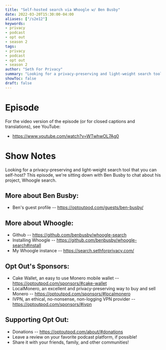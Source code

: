 ```yaml
---
title: "Self-hosted search via Whoogle w/ Ben Busby"
date: 2022-03-20T15:30:00-04:00
aliases: ["/s2e12"]
keywords:
- privacy
- podcast
- opt out
- season 2
tags:
- privacy
- podcast
- opt out
- season 2
author: "Seth For Privacy"
summary: "Looking for a privacy-preserving and light-weight search tool that you can self-host? This episode, we're sitting down with Ben Busby to chat about his project, Whoogle search."
showToc: false
draft: false
---
```


# Episode

<div id="buzzsprout-player-10283140"></div><script src="https://www.buzzsprout.com/1790481/10283140-self-hosted-search-via-whoogle-w-ben-busby.js?container_id=buzzsprout-player-10283140&player=small" type="text/javascript" charset="utf-8"></script>

For the video version of the episode (or for closed captions and translations), see YouTube: 

- <https://www.youtube.com/watch?v=WTwhwOL7Ag0>

# Show Notes

Looking for a privacy-preserving and light-weight search tool that you can self-host? This episode, we're sitting down with Ben Busby to chat about his project, Whoogle search.

## More about Ben Busby:

- Ben's guest profile -- https://optoutpod.com/guests/ben-busby/

## More about Whoogle:

- Github -- https://github.com/benbusby/whoogle-search
- Installing Whoogle -- https://github.com/benbusby/whoogle-search#install
- My Whoogle instance -- https://search.sethforprivacy.com/

## Opt Out's Sponsors:

- Cake Wallet, an easy to use Monero mobile wallet -- https://optoutpod.com/sponsors/#cake-wallet
- LocalMonero, an excellent and privacy-preserving way to buy and sell Monero -- https://optoutpod.com/sponsors/#localmonero
- IVPN, an ethical, no-nonsense, non-logging VPN provider -- https://optoutpod.com/sponsors/#ivpn

## Supporting Opt Out:

- Donations -- https://optoutpod.com/about/#donations
- Leave a review on your favorite podcast platform, if possible!
- Share it with your friends, family, and other communities!
